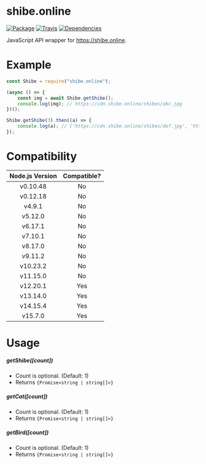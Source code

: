 # shibe.online

[![Package](https://img.shields.io/npm/v/shibe.online.svg)](https://npmjs.com/package/shibe.online)
[![Travis](https://travis-ci.com/1chiSensei/shibe.online.svg?branch=main&status=passed)](https://travis-ci.com/1chiSensei/shibe.online)
[![Dependencies](https://david-dm.org/1chiSensei/shibe.online.svg)](https://david-dm.org)

JavaScript API wrapper for https://shibe.online.

# Example

```js
const Shibe = require("shibe.online");

(async () => {
	const img = await Shibe.getShibe();
	console.log(img); // https://cdn.shibe.online/shibes/abc.jpg
})();

Shibe.getShibe(3).then((a) => {
	console.log(a); // ['https://cdn.shibe.online/shibes/def.jpg', 'https://cdn.shibe.online/shibes/ghi.jpg', 'https://cdn.shibe.online/shibes/jkl.jpg']
});
```

# Compatibility

| Node.js Version | Compatible? |
| :-------------: | :---------: |
|    v0.10.48     |     No      |
|    v0.12.18     |     No      |
|     v4.9.1      |     No      |
|     v5.12.0     |     No      |
|     v6.17.1     |     No      |
|     v7.10.1     |     No      |
|     v8.17.0     |     No      |
|     v9.11.2     |     No      |
|    v10.23.2     |     No      |
|    v11.15.0     |     No      |
|    v12.20.1     |     Yes     |
|    v13.14.0     |     Yes     |
|    v14.15.4     |     Yes     |
|     v15.7.0     |     Yes     |

# Usage

##### getShibe(_[count]_)

- Count is optional. (Default: 1)
- Returns `{Promise<string | string[]>}`

##### getCat(_[count]_)

- Count is optional. (Default: 1)
- Returns `{Promise<string | string[]>}`

##### getBird(_[count]_)

- Count is optional. (Default: 1)
- Returns `{Promise<string | string[]>}`
